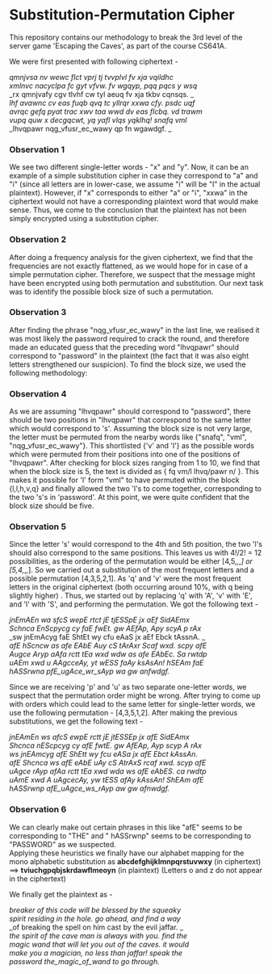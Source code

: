 # Substitution-Permutation Cipher
This repository contains our methodology to break the 3rd level of the server game 'Escaping the Caves', as part of the course CS641A.

We were first presented with following ciphertext -

  _qmnjvsa nv wewc flct vprj tj tvvplvl fv xja vqildhc_</br>
_xmlnvc nacyclpa fc gyt vfvw. fv wgqyp, pqq pqcs y wsq_</br>
_rx qmnjvafy cgv tlvhf cw tyl aeuq fv xja tkbv cqnsqs. _</br>
_lhf avawnc cv eas fuqb qvq tc yllrqr xxwa cfy. psdc uqf_</br>
_avrqc gefq pyat trac xwv taa wwd dv eas flcbq. vd trawm_</br>
_vupq quw x decgqcwt, yq yafl vlqs yqklhq! snafq vml_</br>
_lhvqpawr nqg_vfusr_ec_wawy qp fn wgawdgf. _

### Observation 1 
We see two different single-letter words - "x" and "y". Now, it can be an example of a simple substitution cipher in case they correspond to "a" and "i" (since all letters are in lower-case, we assume "i" will be "I" in the actual plaintext). However, if "x" corresponds to either "a" or "i", "xxwa" in the ciphertext would not have a corresponding plaintext word that would make sense. Thus, we come to the conclusion that the plaintext has not been simply encrypted using a substitution cipher.

### Observation 2
After doing a frequency analysis for the given ciphertext, we find that the frequencies are not exactly flattened, as we would hope for in case of a simple permutation cipher. Therefore, we suspect that the message might have been encrypted using both permutation and substitution. Our next task was to identify the possible block size of such a permutation. 

### Observation 3
After finding the phrase "nqg_vfusr_ec_wawy" in the last line, we realised it was most likely the password required to crack the round, and therefore made an educated guess that the preceding word "lhvqpawr" should correspond to "password" in the plaintext (the fact that it was also eight letters strengthened our suspicion). To find the block size, we used the following methodology:

### Observation 4
As we are assuming "lhvqpawr" should correspond to "password", there should be two positions in "lhvqpawr" that correspond to the same letter which would correspond to 's'. Assuming the block size is not very large, the letter must be permuted from the nearby words like {"snafq", "vml", "nqg_vfusr_ec_wawy"}. This shortlisted {'v' and 'l'} as the possible words which were permuted from their positions into one of the positions of "lhvqpawr". After checking for block sizes ranging from 1 to 10, we find that when the block size is 5, the text is divided as { fq vm/l lhvq/pawr n/ }. This makes it possible for 'l' form "vml" to have permuted within the block {l,l,h,v,q} and finally allowed the two 'l's to come together, corresponding to the two 's's in 'password'. At this point, we were quite confident that the block size should be five.

### Observation 5
Since the letter 's' would correspond to the 4th and 5th position, the two 'l's should also correspond to the same positions. This leaves us with 4!/2! = 12 possibilities, as the ordering of the permutation would be either [4,5,_,_,_] or [5,4,_,_,_]. So we carried out a substitution of the most frequent letters and a possible permutation [4,3,5,2,1]. As 'q' and 'v' were the most frequent letters in the original ciphertext (both occurring around 10%, with q being slightly higher) . Thus, we started out by replacing 'q' with 'A', 'v' with 'E', and 'l' with 'S', 
 and performing the permutation. We got the following text - 

_jnEmAEn wa sfcS wepE rtct jE tjESSpE jx aEf SidAEmx_</br>
_Schnca EnScpycg cy faE fwEt. gw AEfAp, Apy scyA p rAx_</br>
_sw jnEmAcyg faE ShtEt wy cfu eAaS jx aEf Ebck tAssnA. _</br>
_afE hScncw as afe EAbE Auy cS tArAxr Scaf wxd. scpy afE_</br>
_Augce Aryp aAfa rctt tEa wxd wdw as afe EAbEc. Sa rwtdp_</br>
_uAEm xwd u AAgcceAy, yt wESS faAy ksAsAn! hSEAm faE_</br>
_hASSrwna pfE_ugAce_wr_sAyp wa gw anfwdgf._


Since we are receiving 'p' and 'u' as two separate one-letter words, we suspect that the permutation order might be wrong. After trying to come up with orders which could lead to the same letter for single-letter words, we use the following permutation - [4,3,5,1,2]. After making the previous substitutions, we get the following text - 

_jnEAmEn ws afcS ewpE rctt jE jtESSEp jx afE SidEAmx_</br>
_Shcnca nEScpcyg cy afE fwtE. gw AfEAp, Ayp scyp A rAx_</br>
_ws jnEAmcyg afE ShEtt wy fcu eASa jx afE Ebct kAssAn._</br>
_afE Shcnca ws afE eAbE uAy cS AtrAxS rcaf xwd. scyp afE_</br>
_uAgce rAyp afAa rctt tEa xwd wda ws afE eAbES. ca rwdtp_</br>
_uAmE xwd A uAgcecAy, yw tESS afAy kAssAn! ShEAm afE_</br>
_hASSrwnp afE_uAgce_ws_rAyp aw gw afnwdgf._

### Observation 6
We can clearly make out certain phrases in this like "afE" seems to be corresponding to "THE" and " hASSrwnp" seems to be corresponding to "PASSWORD" as we suspected. </br>
Applying these heuristics we finally have our alphabet mapping for the mono alphabetic substitution as
**abcdefghijklmnpqrstuvwxy** (in ciphertext) ==> **tviuchgpqbjskrdawflmeoyn** (in plaintext) (Letters o and z do not appear in the ciphertext)

We finally get the plaintext as - 

_breaker of this code will be blessed by the squeaky_</br>
_spirit residing in the hole. go ahead, and find a way_</br>
_of breaking the spell on him cast by the evil jaffar. _</br>
_the spirit of the cave man is always with you. find the_</br>
_magic wand that will let you out of the caves. it would_</br>
_make you a magician, no less than jaffar! speak the_</br>
_password the_magic_of_wand to go through._

